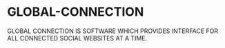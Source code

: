 # GLOBAL-CONNECTION
GLOBAL CONNECTION IS SOFTWARE WHICH PROVIDES INTERFACE FOR ALL CONNECTED SOCIAL WEBSITES AT A TIME.
